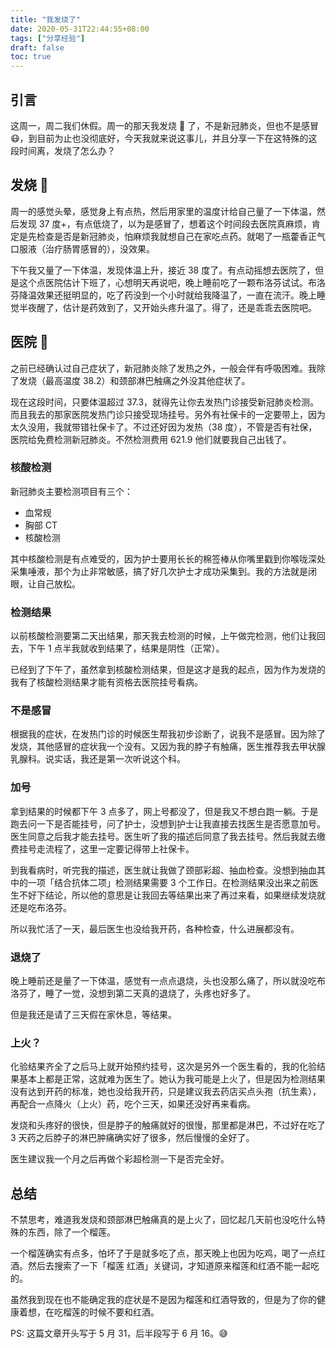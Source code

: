 ```yaml
---
title: "我发烧了"
date: 2020-05-31T22:44:55+08:00
tags: ["分享经验"]
draft: false
toc: true
---
```


## 引言

这周一，周二我们休假。周一的那天我发烧 🤒️ 了，不是新冠肺炎，但也不是感冒 😷，到目前为止也没彻底好，今天我就来说这事儿，并且分享一下在这特殊的这段时间离，发烧了怎么办？

## 发烧 🤒 ️

周一的感觉头晕，感觉身上有点热，然后用家里的温度计给自己量了一下体温，然后发现 37 度+，有点低烧了，以为是感冒了，想着这个时间段去医院真麻烦，肯定是先检查是否是新冠肺炎，怕麻烦我就想自己在家吃点药。就喝了一瓶藿香正气口服液（治疗肠胃感冒的），没效果。

<!--more-->

下午我又量了一下体温，发现体温上升，接近 38 度了。有点动摇想去医院了，但是这个点医院估计下班了，心想明天再说吧，晚上睡前吃了一颗布洛芬试试。布洛芬降温效果还挺明显的，吃了药没到一个小时就给我降温了，一直在流汗。晚上睡觉半夜醒了，估计是药效到了，又开始头疼升温了。得了，还是乖乖去医院吧。

## 医院 🏥

之前已经确认过自己症状了，新冠肺炎除了发热之外，一般会伴有呼吸困难。我除了发烧（最高温度 38.2）和颈部淋巴触痛之外没其他症状了。

现在这段时间，只要体温超过 37.3，就得先让你去发热门诊接受新冠肺炎检测。而且我去的那家医院发热门诊只接受现场挂号。另外有社保卡的一定要带上，因为太久没用，我就带错社保卡了。不过还好因为发热（38 度），不管是否有社保，医院给免费检测新冠肺炎。不然检测费用 621.9 他们就要我自己出钱了。

### 核酸检测

新冠肺炎主要检测项目有三个：

- 血常规
- 胸部 CT
- 核酸检测

其中核酸检测是有点难受的，因为护士要用长长的棉签棒从你嘴里戳到你喉咙深处采集唾液，那个为止非常敏感，搞了好几次护士才成功采集到。我的方法就是闭眼，让自己放松。

### 检测结果

以前核酸检测要第二天出结果，那天我去检测的时候，上午做完检测，他们让我回去，下午 1 点半我就收到结果了，结果是阴性（正常）。

已经到了下午了，虽然拿到核酸检测结果，但是这才是我的起点，因为作为发烧的我有了核酸检测结果才能有资格去医院挂号看病。

### 不是感冒

根据我的症状，在发热门诊的时候医生帮我初步诊断了，说我不是感冒。因为除了发烧，其他感冒的症状我一个没有。又因为我的脖子有触痛，医生推荐我去甲状腺乳腺科。说实话，我还是第一次听说这个科。

### 加号

拿到结果的时候都下午 3 点多了，网上号都没了，但是我又不想白跑一躺。于是跑去问一下是否能挂号，问了护士，没想到护士让我直接去找医生是否愿意加号。医生同意之后我才能去挂号。医生听了我的描述后同意了我去挂号。然后我就去缴费挂号走流程了，这里一定要记得带上社保卡。

到我看病时，听完我的描述，医生就让我做了颈部彩超、抽血检查。没想到抽血其中的一项「结合抗体二项」检测结果需要 3 个工作日。在检测结果没出来之前医生不好下结论，所以他的意思是让我回去等结果出来了再过来看，如果继续发烧就还是吃布洛芬。

所以我忙活了一天，最后医生也没给我开药，各种检查，什么进展都没有。

### 退烧了

晚上睡前还是量了一下体温，感觉有一点点退烧，头也没那么痛了，所以就没吃布洛芬了，睡了一觉，没想到第二天真的退烧了，头疼也好多了。

但是我还是请了三天假在家休息，等结果。

### 上火？

化验结果齐全了之后马上就开始预约挂号，这次是另外一个医生看的，我的化验结果基本上都是正常，这就难为医生了。她认为我可能是上火了，但是因为检测结果没有达到开药的标准，她也没给我开药，只是建议我去药店买点头孢（抗生素），再配合一点降火（上火）药，吃个三天，如果还没好再来看病。

发烧和头疼好的很快，但是脖子的触痛就好的很慢，那里都是淋巴，不过好在吃了 3 天药之后脖子的淋巴肿痛确实好了很多，然后慢慢的全好了。

医生建议我一个月之后再做个彩超检测一下是否完全好。

## 总结

不禁思考，难道我发烧和颈部淋巴触痛真的是上火了，回忆起几天前也没吃什么特殊的东西，除了一个榴莲。

一个榴莲确实有点多，怕坏了于是就多吃了点，那天晚上也因为吃鸡，喝了一点红酒。然后去搜索了一下「榴莲 红酒」关键词，才知道原来榴莲和红酒不能一起吃的。

虽然我到现在也不能确定我的症状是不是因为榴莲和红酒导致的，但是为了你的健康着想，在吃榴莲的时候不要和红酒。

PS: 这篇文章开头写于 5 月 31，后半段写于 6 月 16。😅
